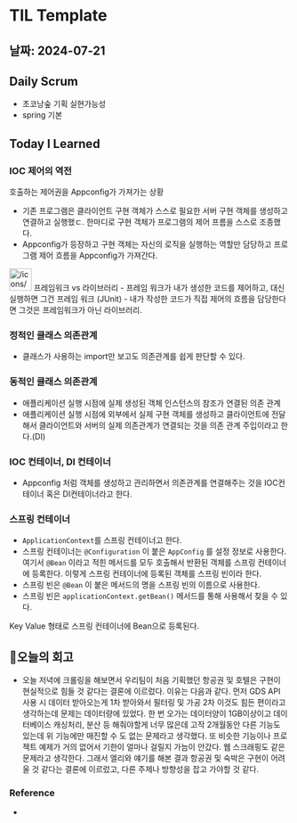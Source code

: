 # TIL Template

## 날짜: 2024-07-21

## Daily Scrum
- 초코낭숲 기획 실현가능성
- spring 기본

## Today I Learned
### IOC 제어의 역전

호출하는 제어권을 Appconfig가 가져가는 상황 

- 기존 프로그램은 클라이언트 구현 객체가 스스로 필요한 서버 구현 객체를 생성하고 연결하고 실행했ㄷ. 한마디로 구현 객체가 프로그램의 제어 프름을 스스로 조종했다.
- Appconfig가 등장하고 구현 객체는 자신의 로직을 실행하는 역할만 담당하고 프로그램 제어 흐름을 Appconfig가 가져간다.

<aside>
<img src="/icons/brightness-high_red.svg" alt="/icons/brightness-high_red.svg" width="40px" /> 프레임워크 vs 라이브러리
- 프레임 워크가 내가 생성한 코드를 제어하고, 대신 실행하면 그건 프레임 워크 (JUnit)
- 내가 작성한 코드가 직접 제어의 흐름을 담당한다면 그것은 프레임워크가 아닌 라이브러리.

</aside>

### 정적인 클래스 의존관계

- 클래스가 사용하는 import만 보고도 의존관계를 쉽게 판단할 수 있다.

### 동적인 클래스 의존관계

- 애플리케이션 실행 시점에 실제 생성된 객체 인스턴스의 참조가 연결된 의존 관계
- 애플리케이션 실행 시점에 외부에서 실제 구현 객체를 생성하고 클라이언트에 전달해서 클라이언트와 서버의 실제 의존관계가 연결되는 것을 의존 관계 주입이라고 한다.(DI)

### IOC 컨테이너, DI 컨테이너

- Appconfig 처럼 객체를 생성하고 관리하면서 의존관계를 연결해주는 것을 IOC컨테이너 혹은 DI컨테이너라고 한다.

### 스프링 컨테이너

- `ApplicationContext`를 스프링 컨테이너고 한다.
- 스프링 컨테이너는 `@Configuration` 이 붙은 `AppConfig` 를 설정 정보로 사용한다. 여기서 `@Bean` 이라고 적힌 메서드를 모두 호출해서 반환된 객체를 스프링 컨테이너에 등록한다. 이렇게 스프링 컨테이너에 등록된 객체를 스프링 빈이라 한다.
- 스프링 빈은 `@Bean` 이 붙은 메서드의 명을 스프링 빈의 이름으로 사용한다.
- 스프링 빈은 `applicationContext.getBean()` 메서드를 통해 사용해서 찾을 수 있다.

Key Value 형태로 스프링 컨테이너에 Bean으로 등록된다.

## 🎱오늘의 회고
- 오늘 저녁에 크롤링을 해보면서 우리팀이 처음 기획했던 항공권 및 호텔은 구현이 현실적으로 힘들 것 같다는 결론에 이르렀다. 이유는 다음과 같다. 먼저 GDS API 사용 시 데이터 받아오는게 1차 받아와서 필터링 및 가공 2차 이것도 힘든 편이라고 생각하는데 문제는 데이터량에 있었다. 한 번 오가는 데이터양이 1GB이상이고 데이터베이스 캐싱처리, 분산 등 해줘야할게 너무 많은데 고작 2개월동안 다른 기능도 있는데 위 기능에만 매진할 수 도 없는 문제라고 생각했다. 또 비슷한 기능이나 프로젝트 예제가 거의 없어서 기한이 얼마나 걸릴지 가늠이 안갔다. 웹 스크래핑도 같은 문제라고 생각한다. 그래서 엘리와 얘기를 해본 결과 항공권 및 숙박은 구현이 어려울 것 같다는 결론에 이르렀고, 다른 주제나 방향성을 잡고 가야할 것 같다.

### Reference
- 